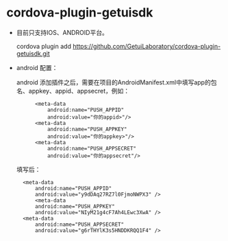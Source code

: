 # cordova-plugin-getuisdk

* 目前只支持IOS、ANDROID平台。

	cordova plugin add https://github.com/GetuiLaboratory/cordova-plugin-getuisdk.git

* android 配置：
	
	android 添加插件之后，需要在项目的AndroidManifest.xml中填写app的包名、appkey、appid、appsecret，例如：
			
			<meta-data
                android:name="PUSH_APPID"
                android:value="你的appid>"/>
            <meta-data
                android:name="PUSH_APPKEY"
                android:value="你的appkey>"/>
            <meta-data
                android:name="PUSH_APPSECRET"
                android:value="你的appsecret"/>
                
    填写后：
    
    	<meta-data
            android:name="PUSH_APPID"
            android:value="y9dDAq27RZ7l0FjmoNWPX3" />
        	<meta-data
            android:name="PUSH_APPKEY"
            android:value="NIyM21g4cF7Ah4LEwc3XwA" />
        <meta-data
            android:name="PUSH_APPSECRET"
            android:value="g6rTHYlK3s5HNDDKRQQ1F4" />
	
	